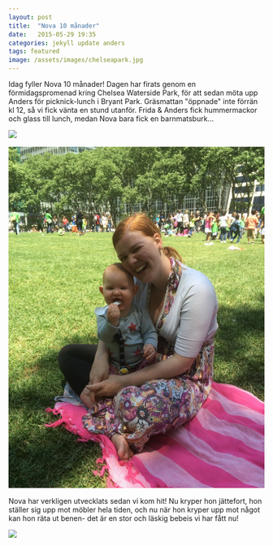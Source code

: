 ```yaml
---
layout: post
title:  "Nova 10 månader"
date:   2015-05-29 19:35
categories: jekyll update anders
tags: featured
image: /assets/images/chelseapark.jpg
---
```

Idag fyller Nova 10 månader! Dagen har firats genom en förmidagspromenad kring Chelsea Waterside Park, för att sedan möta upp Anders för picknick-lunch i Bryant Park. Gräsmattan "öppnade" inte förrän kl 12, så vi fick vänta en stund utanför. Frida & Anders fick hummermackor och glass till lunch, medan Nova bara fick en barnmatsburk...

![](/assets/images/utanför.jpg "")

![](/assets/images/fridanovapark.jpg "")

Nova har verkligen utvecklats sedan vi kom hit! Nu kryper hon jättefort, hon ställer sig upp mot möbler hela tiden, och nu när hon kryper upp mot något kan hon räta ut benen- det är en stor och läskig bebeis vi har fått nu!

![](/assets/images/långaben.jpg "")














